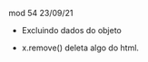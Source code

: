 mod 54                                              23/09/21

- Excluindo dados do objeto

* x.remove()
  deleta algo do html.
